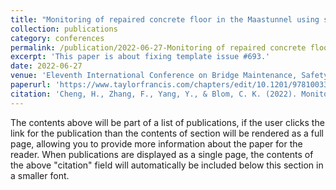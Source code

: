 ```yaml
---
title: "Monitoring of repaired concrete floor in the Maastunnel using smart aggregates"
collection: publications
category: conferences
permalink: /publication/2022-06-27-Monitoring of repaired concrete floor in the Maastunnel using smart aggregates
excerpt: 'This paper is about fixing template issue #693.'
date: 2022-06-27
venue: 'Eleventh International Conference on Bridge Maintenance, Safety and Management'
paperurl: 'https://www.taylorfrancis.com/chapters/edit/10.1201/9781003322641-57/monitoring-repaired-concrete-floor-maastunnel-using-smart-aggregates-hao-cheng-fengqiao-zhang-yuguang-yang-kees-blom'
citation: 'Cheng, H., Zhang, F., Yang, Y., & Blom, C. K. (2022). Monitoring of repaired concrete floor in the Maastunnel using smart aggregates. In Bridge Safety, Maintenance, Management, Life-Cycle, Resilience and Sustainability (pp. 493-500). CRC Press.'
---
```


The contents above will be part of a list of publications, if the user clicks the link for the publication than the contents of section will be rendered as a full page, allowing you to provide more information about the paper for the reader. When publications are displayed as a single page, the contents of the above "citation" field will automatically be included below this section in a smaller font.
